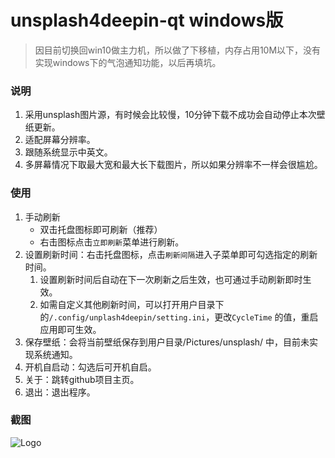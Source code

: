 # unsplash4deepin-qt windows版

> 因目前切换回win10做主力机，所以做了下移植，内存占用10M以下，没有实现windows下的气泡通知功能，以后再填坑。

### 说明

1. 采用unsplash图片源，有时候会比较慢，10分钟下载不成功会自动停止本次壁纸更新。
2. 适配屏幕分辨率。
3. 跟随系统显示中英文。
4. 多屏幕情况下取最大宽和最大长下载图片，所以如果分辨率不一样会很尴尬。

### 使用

1. 手动刷新
   - 双击托盘图标即可刷新（推荐）
   - 右击图标点击`立即刷新`菜单进行刷新。
2. 设置刷新时间：右击托盘图标，点击`刷新间隔`进入子菜单即可勾选指定的刷新时间。
      1. 设置刷新时间后自动在下一次刷新之后生效，也可通过手动刷新即时生效。
      2. 如需自定义其他刷新时间，可以打开用户目录下的`/.config/unplash4deepin/setting.ini`，更改`CycleTime` 的值，重启应用即可生效。
3. 保存壁纸：会将当前壁纸保存到用户目录/Pictures/unsplash/ 中，目前未实现系统通知。
4. 开机自启动：勾选后可开机自启。
5. 关于：跳转github项目主页。
6. 退出：退出程序。

### 截图

![Logo](https://github.com/shansb/unsplash4deepin-qt/blob/master/win-screenshoot.png?raw=true)